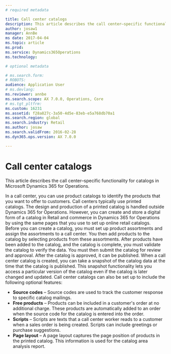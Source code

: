 ```yaml
---
# required metadata

title: Call center catalogs
description: This article describes the call center–specific functionality for catalogs in Microsoft Dynamics 365 for Operations.
author: josaw1
manager: AnnBe
ms date: 2017-04-04
ms.topic: article
ms.prod: 
ms.service: Dynamics365Operations
ms.technology: 

# optional metadata

# ms.search.form: 
# ROBOTS: 
audience: Application User
# ms.devlang: 
ms.reviewer: annbe
ms.search.scope: AX 7.0.0, Operations, Core
# ms.tgt_pltfrm: 
ms.custom: 16231
ms.assetid: f28a827c-3a50-4d5e-83eb-e5a768db70a1
ms.search.region: global
ms.search.industry: Retail
ms.author: josaw
ms.search.validFrom: 2016-02-28
ms.dyn365.ops.version: AX 7.0.0

---
```


# Call center catalogs

This article describes the call center–specific functionality for catalogs in Microsoft Dynamics 365 for Operations.

In a call center, you can use product catalogs to identify the products that you want to offer to customers. Call centers typically use printed catalogs. The design and production of a printed catalog is handled outside Dynamics 365 for Operations. However, you can create and store a digital form of a catalog in Retail and commerce in Dynamics 365 for Operations by using the same pages that you use to set up online retail catalogs. Before you can create a catalog, you must set up product assortments and assign the assortments to a call center. You then add products to the catalog by selecting products from these assortments. After products have been added to the catalog, and the catalog is complete, you must validate the catalog to verify the data. You must then submit the catalog for review and approval. After the catalog is approved, it can be published. When a call center catalog is created, you can take a snapshot of the catalog data at the time that the catalog is published. This snapshot functionality lets you access a particular version of the catalog even if the catalog is later changed and updated. Call center catalogs can also be set up to include the following optional features:

-   **Source codes** – Source codes are used to track the customer response to specific catalog mailings.
-   **Free products** – Products can be included in a customer's order at no additional charge. These products are automatically added to an order when the source code for the catalog is entered into the order.
-   **Scripts** – Scripts are texts that a call center worker reads to a customer when a sales order is being created. Scripts can include greetings or purchase suggestions.
-   **Page layout** – A page layout captures the page position of products in the printed catalog. This information is used for the catalog area analysis report.


